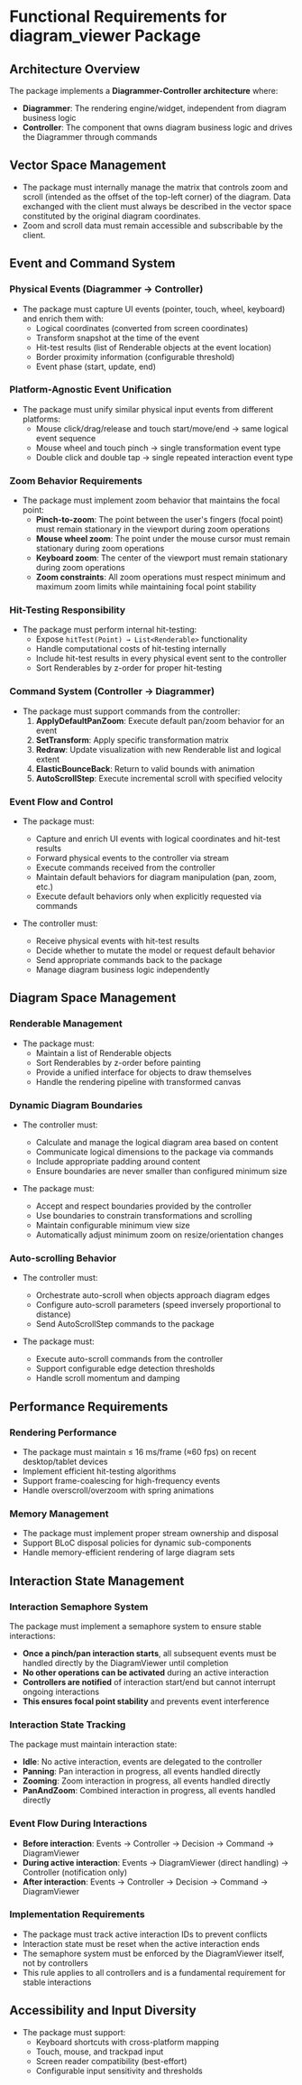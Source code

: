# Functional Requirements for diagram_viewer Package

## Architecture Overview

The package implements a **Diagrammer-Controller architecture** where:
- **Diagrammer**: The rendering engine/widget, independent from diagram business logic
- **Controller**: The component that owns diagram business logic and drives the Diagrammer through commands

## Vector Space Management
- The package must internally manage the matrix that controls zoom and scroll (intended as the offset of the top-left corner) of the diagram. Data exchanged with the client must always be described in the vector space constituted by the original diagram coordinates.
- Zoom and scroll data must remain accessible and subscribable by the client.

## Event and Command System

### Physical Events (Diagrammer → Controller)
- The package must capture UI events (pointer, touch, wheel, keyboard) and enrich them with:
  - Logical coordinates (converted from screen coordinates)
  - Transform snapshot at the time of the event
  - Hit-test results (list of Renderable objects at the event location)
  - Border proximity information (configurable threshold)
  - Event phase (start, update, end)

### Platform-Agnostic Event Unification
- The package must unify similar physical input events from different platforms:
  - Mouse click/drag/release and touch start/move/end → same logical event sequence
  - Mouse wheel and touch pinch → single transformation event type
  - Double click and double tap → single repeated interaction event type

### Zoom Behavior Requirements
- The package must implement zoom behavior that maintains the focal point:
  - **Pinch-to-zoom**: The point between the user's fingers (focal point) must remain stationary in the viewport during zoom operations
  - **Mouse wheel zoom**: The point under the mouse cursor must remain stationary during zoom operations
  - **Keyboard zoom**: The center of the viewport must remain stationary during zoom operations
  - **Zoom constraints**: All zoom operations must respect minimum and maximum zoom limits while maintaining focal point stability

### Hit-Testing Responsibility
- The package must perform internal hit-testing:
  - Expose `hitTest(Point) → List<Renderable>` functionality
  - Handle computational costs of hit-testing internally
  - Include hit-test results in every physical event sent to the controller
  - Sort Renderables by z-order for proper hit-testing

### Command System (Controller → Diagrammer)
- The package must support commands from the controller:
  1. **ApplyDefaultPanZoom**: Execute default pan/zoom behavior for an event
  2. **SetTransform**: Apply specific transformation matrix
  3. **Redraw**: Update visualization with new Renderable list and logical extent
  4. **ElasticBounceBack**: Return to valid bounds with animation
  5. **AutoScrollStep**: Execute incremental scroll with specified velocity

### Event Flow and Control
- The package must:
  - Capture and enrich UI events with logical coordinates and hit-test results
  - Forward physical events to the controller via stream
  - Execute commands received from the controller
  - Maintain default behaviors for diagram manipulation (pan, zoom, etc.)
  - Execute default behaviors only when explicitly requested via commands

- The controller must:
  - Receive physical events with hit-test results
  - Decide whether to mutate the model or request default behavior
  - Send appropriate commands back to the package
  - Manage diagram business logic independently

## Diagram Space Management

### Renderable Management
- The package must:
  - Maintain a list of Renderable objects
  - Sort Renderables by z-order before painting
  - Provide a unified interface for objects to draw themselves
  - Handle the rendering pipeline with transformed canvas

### Dynamic Diagram Boundaries
- The controller must:
  - Calculate and manage the logical diagram area based on content
  - Communicate logical dimensions to the package via commands
  - Include appropriate padding around content
  - Ensure boundaries are never smaller than configured minimum size

- The package must:
  - Accept and respect boundaries provided by the controller
  - Use boundaries to constrain transformations and scrolling
  - Maintain configurable minimum view size
  - Automatically adjust minimum zoom on resize/orientation changes

### Auto-scrolling Behavior
- The controller must:
  - Orchestrate auto-scroll when objects approach diagram edges
  - Configure auto-scroll parameters (speed inversely proportional to distance)
  - Send AutoScrollStep commands to the package

- The package must:
  - Execute auto-scroll commands from the controller
  - Support configurable edge detection thresholds
  - Handle scroll momentum and damping

## Performance Requirements

### Rendering Performance
- The package must maintain ≤ 16 ms/frame (≈60 fps) on recent desktop/tablet devices
- Implement efficient hit-testing algorithms
- Support frame-coalescing for high-frequency events
- Handle overscroll/overzoom with spring animations

### Memory Management
- The package must implement proper stream ownership and disposal
- Support BLoC disposal policies for dynamic sub-components
- Handle memory-efficient rendering of large diagram sets

## Interaction State Management

### Interaction Semaphore System
The package must implement a semaphore system to ensure stable interactions:

- **Once a pinch/pan interaction starts**, all subsequent events must be handled directly by the DiagramViewer until completion
- **No other operations can be activated** during an active interaction
- **Controllers are notified** of interaction start/end but cannot interrupt ongoing interactions
- **This ensures focal point stability** and prevents event interference

### Interaction State Tracking
The package must maintain interaction state:
- **Idle**: No active interaction, events are delegated to the controller
- **Panning**: Pan interaction in progress, all events handled directly
- **Zooming**: Zoom interaction in progress, all events handled directly
- **PanAndZoom**: Combined interaction in progress, all events handled directly

### Event Flow During Interactions
- **Before interaction**: Events → Controller → Decision → Command → DiagramViewer
- **During active interaction**: Events → DiagramViewer (direct handling) → Controller (notification only)
- **After interaction**: Events → Controller → Decision → Command → DiagramViewer

### Implementation Requirements
- The package must track active interaction IDs to prevent conflicts
- Interaction state must be reset when the active interaction ends
- The semaphore system must be enforced by the DiagramViewer itself, not by controllers
- This rule applies to all controllers and is a fundamental requirement for stable interactions

## Accessibility and Input Diversity
- The package must support:
  - Keyboard shortcuts with cross-platform mapping
  - Touch, mouse, and trackpad input
  - Screen reader compatibility (best-effort)
  - Configurable input sensitivity and thresholds